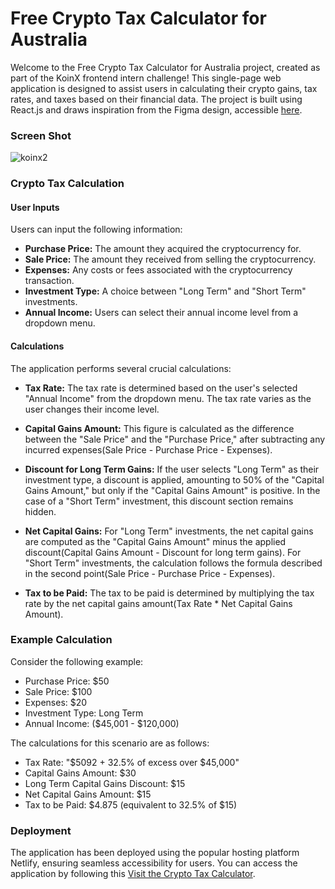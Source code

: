 # Free Crypto Tax Calculator for Australia

Welcome to the Free Crypto Tax Calculator for Australia project, created as part of the KoinX frontend intern challenge! This single-page web application is designed to assist users in calculating their crypto gains, tax rates, and taxes based on their financial data. The project is built using React.js and draws inspiration from the Figma design, accessible [here](https://figmashort.link/bREHpN).

### Screen Shot
![koinx2](https://github.com/karthik-mohan23/Frontend-Intern-Assignment---KoinX/assets/132973611/9c1dd9a3-5092-4ef1-a32d-ae32286e7432)


### Crypto Tax Calculation

#### User Inputs

Users can input the following information:

- **Purchase Price:** The amount they acquired the cryptocurrency for.
- **Sale Price:** The amount they received from selling the cryptocurrency.
- **Expenses:** Any costs or fees associated with the cryptocurrency transaction.
- **Investment Type:** A choice between "Long Term" and "Short Term" investments.
- **Annual Income:** Users can select their annual income level from a dropdown menu.

#### Calculations

The application performs several crucial calculations:

- **Tax Rate:** The tax rate is determined based on the user's selected "Annual Income" from the dropdown menu. The tax rate varies as the user changes their income level.

- **Capital Gains Amount:** This figure is calculated as the difference between the "Sale Price" and the "Purchase Price," after subtracting any incurred expenses(Sale Price - Purchase Price - Expenses).

- **Discount for Long Term Gains:** If the user selects "Long Term" as their investment type, a discount is applied, amounting to 50% of the "Capital Gains Amount," but only if the "Capital Gains Amount" is positive. In the case of a "Short Term" investment, this discount section remains hidden.

- **Net Capital Gains:** For "Long Term" investments, the net capital gains are computed as the "Capital Gains Amount" minus the applied discount(Capital Gains Amount - Discount for long term gains). For "Short Term" investments, the calculation follows the formula described in the second point(Sale Price - Purchase Price - Expenses).

- **Tax to be Paid:** The tax to be paid is determined by multiplying the tax rate by the net capital gains amount(Tax Rate \* Net Capital Gains Amount).

### Example Calculation

Consider the following example:

- Purchase Price: $50
- Sale Price: $100
- Expenses: $20
- Investment Type: Long Term
- Annual Income: ($45,001 - $120,000)

The calculations for this scenario are as follows:

- Tax Rate: "$5092 + 32.5% of excess over $45,000"
- Capital Gains Amount: $30
- Long Term Capital Gains Discount: $15
- Net Capital Gains Amount: $15
- Tax to be Paid: $4.875 (equivalent to 32.5% of $15)

### Deployment

The application has been deployed using the popular hosting platform Netlify, ensuring seamless accessibility for users. You can access the application by following this <a href="https://koinx-crypto-tax-calculator.netlify.app/" target="_blank">Visit the Crypto Tax Calculator</a>.
